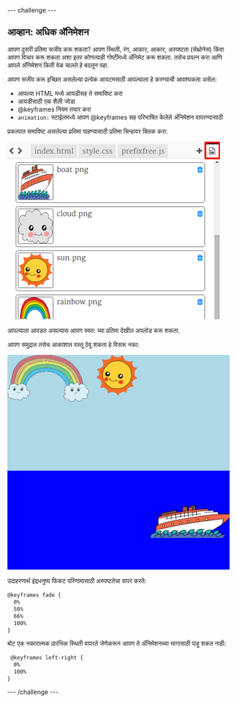 \--- challenge \---

## आव्हान: अधिक अ‍ॅनिमेशन

आपण दुसरी प्रतिमा सजीव करू शकता? आपण स्थिती, रंग, आकार, आकार, अस्पष्टता (सेथ्रोनेस) किंवा आपण विचार करू शकता अशा इतर कोणत्याही गोष्टींमध्ये अ‍ॅनिमेट करू शकता. तसेच प्रयत्न करा आणि आपले अ‍ॅनिमेशन किती वेळ चालते हे बदलून पहा.

आपण सजीव करू इच्छित असलेल्या प्रत्येक आयटमसाठी आपल्याला हे करण्याची आवश्यकता असेल:

+ आपल्या HTML मध्ये आयडीसह ते समाविष्ट करा
+ आयडीसाठी एक शैली जोडा
+ @keyframes नियम तयार करा
+ `animation:` स्टाईलमध्ये आपण @keyframes सह परिभाषित केलेले अ‍ॅनिमेशन वापरण्यासाठी 

प्रकल्पात समाविष्ट असलेल्या प्रतिमा पाहण्यासाठी प्रतिमा चिन्हावर क्लिक करा:

![screenshot](images/sunrise-images.png)

आपल्याला आवडत असल्यास आपण स्वत: च्या प्रतिमा देखील अपलोड करू शकता.

आपण समुद्रात तसेच आकाशात वस्तू ठेवू शकता हे विसरू नका:

![screenshot](images/sunrise-boat.png)

उदाहरणार्थ इंद्रधनुष्य फिकट परिणामासाठी अस्पष्टतेचा वापर करते:

    @keyframes fade {
      0%  
      50% 
      66% 
      100%  
    }
    

बोट एक नकारात्मक प्रारंभिक स्थिती वापरते जेणेकरून आपण ते अ‍ॅनिमेशनच्या भागासाठी पाहू शकत नाही:

     @keyframes left-right {
      0%   
      100% 
    }
    

\--- /challenge \---